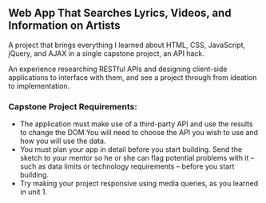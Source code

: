 <h2>Web App That Searches Lyrics, Videos, and Information on Artists</h2>

<p>A project that brings everything I learned about HTML, CSS, JavaScript, jQuery, and AJAX in a single capstone project, an API hack.</p>
<p>An experience researching RESTful APIs and designing client-side applications to interface with them, and see a project through from ideation to implementation.</p>
<h3>Capstone Project Requirements:</h3>
<ul>
	<li>The application must make use of a third-party API and use the results to change the DOM.You will need to choose the API you wish to use and how you will use the data.</li>
	<li>You must plan your app in detail before you start building. Send the sketch to your mentor so he or she can flag potential problems with it – such as data limits or technology requirements – before you start building.</li>
	<li>Try making your project responsive using media queries, as you learned in unit 1.</li>
</ul>
